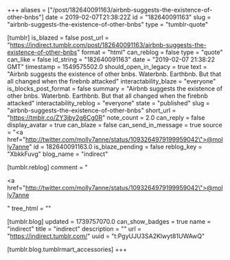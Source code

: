 +++
aliases = ["/post/182640091163/airbnb-suggests-the-existence-of-other-bnbs"]
date = 2019-02-07T21:38:22Z
id = "182640091163"
slug = "airbnb-suggests-the-existence-of-other-bnbs"
type = "tumblr-quote"

[tumblr]
is_blazed = false
post_url = "https://indirect.tumblr.com/post/182640091163/airbnb-suggests-the-existence-of-other-bnbs"
format = "html"
can_reblog = false
type = "quote"
can_like = false
id_string = "182640091163"
date = "2019-02-07 21:38:22 GMT"
timestamp = 1549575502.0
should_open_in_legacy = true
text = "Airbnb suggests the existence of other bnbs. Waterbnb. Earthbnb. But that all changed when the firebnb attacked"
interactability_blaze = "everyone"
is_blocks_post_format = false
summary = "Airbnb suggests the existence of other bnbs. Waterbnb. Earthbnb. But that all changed when the firebnb attacked"
interactability_reblog = "everyone"
state = "published"
slug = "airbnb-suggests-the-existence-of-other-bnbs"
short_url = "https://tmblr.co/ZY3jby2g6Cg0R"
note_count = 2.0
can_reply = false
display_avatar = true
can_blaze = false
can_send_in_message = true
source = "<a href=\"http://twitter.com/molly7anne/status/1093264979199959042\">@molly7anne</a>"
id = 182640091163.0
is_blaze_pending = false
reblog_key = "XbkkFuvg"
blog_name = "indirect"

[tumblr.reblog]
comment = "<p><a href=\"http://twitter.com/molly7anne/status/1093264979199959042\">@molly7anne</a></p>"
tree_html = ""

[tumblr.blog]
updated = 1739757070.0
can_show_badges = true
name = "indirect"
title = "indirect"
description = ""
url = "https://indirect.tumblr.com/"
uuid = "t:PgyUJU3SA2Klwyt81UWAwQ"

[tumblr.blog.tumblrmart_accessories]
+++
